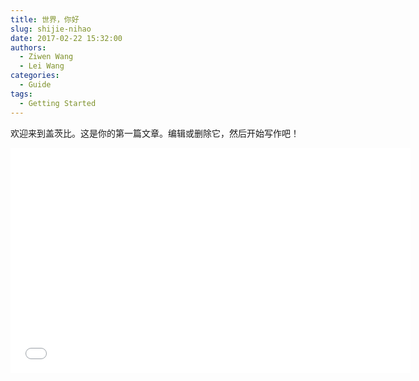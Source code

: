 ```yaml
---
title: 世界，你好
slug: shijie-nihao
date: 2017-02-22 15:32:00
authors:
  - Ziwen Wang
  - Lei Wang
categories:
  - Guide
tags:
  - Getting Started
---
```


欢迎来到盖茨比。这是你的第一篇文章。编辑或删除它，然后开始写作吧！

<iframe src="//player.bilibili.com/player.html?aid=54540404&cid=95402298&page=1" scrolling="no" border="0" width="640" height="360" frameborder="no" framespacing="0" allowfullscreen="true"></iframe>
